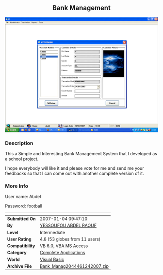 ﻿<div align="center">

## Bank Management

<img src="PIC2007124549491980.GIF">
</div>

### Description

This a Simple and Interesting Bank Management System that I developed as a school project.

I hope everybody will like it and please vote for me and send me your feedbacks so that I can come out with another complete version of it.
 
### More Info
 
User name: Abdel

Password: football


<span>             |<span>
---                |---
**Submitted On**   |2007-01-04 09:47:10
**By**             |[YESSOUFOU ABDEL RAOUF](https://github.com/Planet-Source-Code/PSCIndex/blob/master/ByAuthor/yessoufou-abdel-raouf.md)
**Level**          |Intermediate
**User Rating**    |4.8 (53 globes from 11 users)
**Compatibility**  |VB 6\.0, VBA MS Access
**Category**       |[Complete Applications](https://github.com/Planet-Source-Code/PSCIndex/blob/master/ByCategory/complete-applications__1-27.md)
**World**          |[Visual Basic](https://github.com/Planet-Source-Code/PSCIndex/blob/master/ByWorld/visual-basic.md)
**Archive File**   |[Bank\_Manag2044461242007\.zip](https://github.com/Planet-Source-Code/yessoufou-abdel-raouf-bank-management__1-67719/archive/master.zip)








